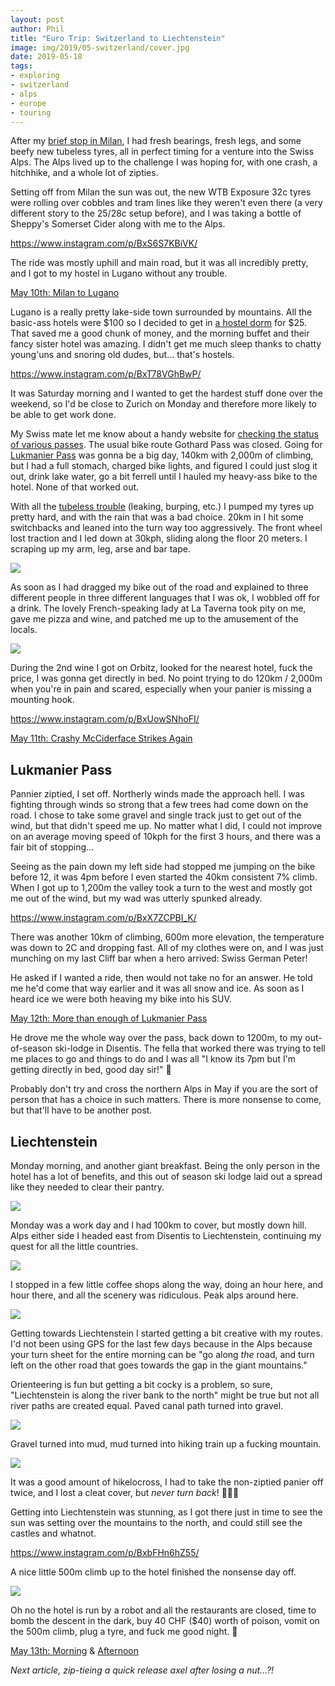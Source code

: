 ```yaml
---
layout: post
author: Phil
title: "Euro Trip: Switzerland to Liechtenstein"
image: img/2019/05-switzerland/cover.jpg
date: 2019-05-18
tags:
- exploring
- switzerland
- alps
- europe
- touring
---
```


After my [brief stop in Milan](/euro-trip-milan/), I had fresh bearings, fresh
legs, and some beefy new tubeless tyres, all in perfect timing for a venture
into the Swiss Alps. The Alps lived up to the challenge I was hoping for, with
one crash, a hitchhike, and a whole lot of zipties.

Setting off from Milan the sun was out, the new WTB Exposure 32c tyres were
rolling over cobbles and tram lines like they weren't even there (a very
different story to the 25/28c setup before), and I was taking a bottle of
Sheppy's Somerset Cider along with me to the Alps.

https://www.instagram.com/p/BxS6S7KBiVK/

The ride was mostly uphill and main road, but it was all incredibly pretty, and
I got to my hostel in Lugano without any trouble.

[May 10th: Milan to Lugano](https://www.strava.com/activities/2357044704)

Lugano is a really pretty lake-side town surrounded by mountains. All the
basic-ass hotels were $100 so I decided to get in [a hostel
dorm](https://www.hostelworld.com/hosteldetails.php/Hotel-and-Hostel-Montarina/Lugano/101792?dateFrom=2019-05-10&dateTo=2019-05-11&number_of_guests=1)
for $25. That saved me a good chunk of money, and the morning buffet and their
fancy sister hotel was amazing. I didn't get me much sleep thanks to chatty
young'uns and snoring old dudes, but... that's hostels.

https://www.instagram.com/p/BxT78VGhBwP/

It was Saturday morning and I wanted to get the hardest stuff done over the
weekend, so I'd be close to Zurich on Monday and therefore more likely to be
able to get work done.

My Swiss mate let me know about a handy website for [checking the status of
various
passes](https://www.tcs.ch/de/tools/verkehrsinfo-verkehrslage/aktuelle-lage.php).
The usual bike route Gothard Pass was closed. Going for [Lukmanier
Pass](https://www.alpen-paesse.ch/en/alpenpaesse/lukmanierpass/) was gonna be a
big day, 140km with 2,000m of climbing, but I had a full stomach, charged bike
lights, and figured I could just slog it out, drink lake water, go a bit ferrell
until I hauled my heavy-ass bike to the hotel. None of that worked out.

With all the [tubeless trouble](/touring-tubeless/) (leaking, burping, etc.) I
pumped my tyres up pretty hard,  and with the rain that was a bad choice. 20km
in I hit some switchbacks and leaned into the turn way too aggressively. The
front wheel lost traction and I led down at 30kph, sliding along the floor 20
meters. I scraping up my arm, leg, arse and bar tape.

![](img/2019/05-switzerland/tape.jpg)

As soon as I had dragged my bike out of the road and explained to three
different people in three different languages that I was ok, I wobbled off for a
drink. The lovely French-speaking lady at La Taverna took pity on me, gave me
pizza and wine, and patched me up to the amusement of the locals.

![](img/2019/05-switzerland/patched.jpg)

During the 2nd wine I got on Orbitz, looked for the nearest hotel, fuck the
price, I was gonna get directly in bed. No point trying to do 120km / 2,000m
when you're in pain and scared, especially when your panier is missing a
mounting hook.

https://www.instagram.com/p/BxUowSNhoFI/

[May 11th: Crashy McCiderface Strikes Again](https://www.strava.com/activities/2358905507)

## Lukmanier Pass

Pannier ziptied, I set off. Northerly winds made the approach hell. I was
fighting through winds so strong that a few trees had come down on the road. I
chose to take some gravel and single track just to get out of the wind, but that
didn't speed me up. No matter what I did, I could not improve on an average
moving speed of 10kph for the first 3 hours, and there was a fair bit of
stopping...

Seeing as the pain down my left side had stopped me jumping on the bike before
12, it was 4pm before I even started the 40km consistent 7% climb. When I got up
to 1,200m the valley took a turn to the west and mostly got me out of the wind,
but my wad was utterly spunked already.

https://www.instagram.com/p/BxX7ZCPBI_K/

There was another 10km of climbing, 600m more elevation, the temperature was
down to 2C and dropping fast. All of my clothes were on, and I was just munching
on my last Cliff bar when a hero arrived: Swiss German Peter!

He asked if I wanted a ride, then would not take no for an answer. He told me
he'd come that way earlier and it was all snow and ice. As soon as I heard ice
we were both heaving my bike into his SUV.

[May 12th: More than enough of Lukmanier Pass](https://www.strava.com/activities/2362512295)

He drove me the whole way over the pass, back down to 1200m, to my out-of-season
ski-lodge in Disentis. The fella that worked there was trying to tell me places
to go and things to do and I was all "I know its 7pm but I'm getting directly in
bed, good day sir!" 🤣

Probably don't try and cross the northern Alps in May if you are the sort of
person that has a choice in such matters. There is more nonsense to come, but
that'll have to be another post.

## Liechtenstein

Monday morning, and another giant breakfast. Being the only person in the hotel
has a lot of benefits, and this out of season ski lodge laid out a spread like
they needed to clear their pantry.

![](img/2019/05-switzerland/breakfast.jpg)

Monday was a work day and I had 100km to cover, but mostly down hill. Alps
either side I headed east from Disentis to Liechtenstein, continuing my quest
for all the little countries.

![](img/2019/05-switzerland/downhill.jpg)

I stopped in a few little coffee shops along the way, doing an hour here, and hour
there, and all the scenery was ridiculous. Peak alps around here.

![](img/2019/05-switzerland/superalp.jpg)

Getting towards Liechtenstein I started getting a bit creative with my routes.
I'd not been using GPS for the last few days because in the Alps because your
turn sheet for the entire morning can be "go along _the_ road, and turn left on
the other road that goes towards the gap in the giant mountains."

Orienteering is fun but getting a bit cocky is a problem, so sure,
"Liechtenstein is along the river bank to the north" might be true but not
all river paths are created equal. Paved canal path turned into gravel.

![](img/2019/05-switzerland/gravel.jpg)

Gravel turned into mud, mud turned into hiking train up a fucking mountain.

![](img/2019/05-switzerland/singletrack.jpg)

It was a good amount of hikelocross, I had to take the non-ziptied panier off twice,
and I lost a cleat cover, but _never turn back_! 🤦🏻‍♂️

Getting into Liechtenstein was stunning, as I got there just in time to see the sun was setting
over the mountains to the north, and could still see the castles and whatnot.

https://www.instagram.com/p/BxbFHn6hZ55/

A nice little 500m climb up to the hotel finished the nonsense day off.

![](img/2019/05-switzerland/climb.jpg)

Oh no the hotel is run by a robot and all the restaurants are closed, time to
bomb the descent in the dark, buy 40 CHF ($40) worth of poison, vomit on the
500m climb, plug a tyre, and fuck me good night. 🤣

[May 13th: Morning](https://www.strava.com/activities/2365271240) & [Afternoon](https://www.strava.com/activities/2365111111)

_Next article, zip-tieing a quick release axel after losing a nut...?!_